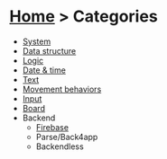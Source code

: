 # [Home](index.html) > Categories

- [System](system.index.html)
- [Data structure](datastructure.index.html)
- [Logic](logic.index.html)
- [Date & time](date.index.html)
- [Text](text.index.html)
- [Movement behaviors](movement.index.html)
- [Input](input.index.html)
- [Board](board.index.html)
- Backend
  - [Firebase](firebase.index.html)
  - Parse/Back4app
  - Backendless